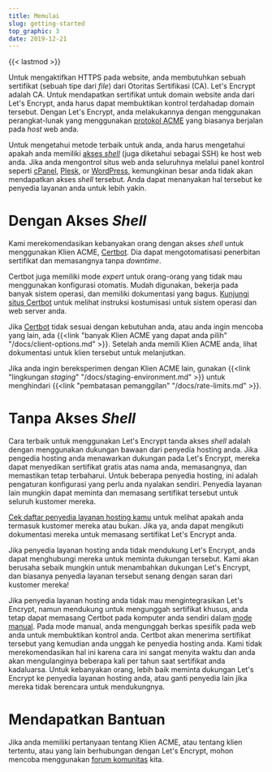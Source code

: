 ```yaml
---
title: Memulai
slug: getting-started
top_graphic: 3
date: 2019-12-21
---
```


{{< lastmod >}}

Untuk mengaktifkan HTTPS pada website, anda membutuhkan sebuah sertifikat (sebuah tipe dari *file*)
dari Otoritas Sertifikasi (CA). Let's Encrypt adalah CA. Untuk mendapatkan sertifikat untuk domain
website anda dari Let's Encrypt, anda harus dapat membuktikan kontrol terdahadap domain
tersebut. Dengan Let's Encrypt, anda melakukannya dengan menggunakan perangkat-lunak yang menggunakan
[protokol ACME](https://ietf-wg-acme.github.io/acme/) yang biasanya berjalan pada *host* web anda.

Untuk mengetahui metode terbaik untuk anda, anda harus mengetahui apakah anda memiliki
[akses *shell*](https://en.wikipedia.org/wiki/Shell_account) (juga diketahui sebagai SSH)
ke host web anda. Jika anda mengontrol situs web anda seluruhnya melalui panel kontrol
seperti [cPanel](https://cpanel.net/), [Plesk](https://www.plesk.com/), or
[WordPress](https://wordpress.org/), kemungkinan besar anda tidak akan mendapatkan
akses *shell* tersebut. Anda dapat menanyakan hal tersebut ke penyedia layanan anda
untuk lebih yakin.

# Dengan Akses *Shell*
Kami merekomendasikan kebanyakan orang dengan akses *shell* untuk menggunakan Klien ACME,
[Certbot]. Dia dapat mengotomatisasi penerbitan sertifikat dan memasangnya tanpa *downtime*.

Certbot juga memiliki mode *expert* untuk orang-orang yang tidak mau menggunakan
konfigurasi otomatis. Mudah digunakan, bekerja pada banyak sistem operasi, 
dan memiliki dokumentasi yang bagus. [Kunjungi situs Certbot][Certbot] untuk melihat
instruksi kostumisasi untuk sistem operasi dan web server anda.

Jika [Certbot] tidak sesuai dengan kebutuhan anda, atau anda ingin mencoba yang lain,
ada {{<link "banyak Klien ACME yang dapat anda pilih" "/docs/client-options.md" >}}. Setelah anda
memili Klien ACME anda, lihat dokumentasi untuk klien tersebut untuk melanjutkan.

Jika anda ingin bereksperimen dengan Klien ACME lain, gunakan {{<link "lingkungan *staging*" "/docs/staging-environment.md" >}}
untuk menghindari {{<link "pembatasan pemanggilan" "/docs/rate-limits.md" >}}.

[Certbot]: https://certbot.eff.org/  "Certbot"

# Tanpa Akses *Shell*

Cara terbaik untuk menggunakan Let's Encrypt tanda akses *shell* adalah dengan
menggunakan dukungan bawaan dari penyedia hosting anda. Jika pengedia hosting anda
menawarkan dukungan pada Let's Encrypt, mereka dapat menyedikan sertifikat gratis
atas nama anda, memasangnya, dan memastikan tetap terbaharui. Untuk beberapa
penyedia hosting, ini adalah pengaturan konfigurasi yang perlu anda nyalakan sendiri.
Penyedia layanan lain mungkin dapat meminta dan memasang sertifikat tersebut untuk
seluruh kustomer mereka.

[Cek daftar penyedia layanan hosting kamu](https://community.letsencrypt.org/t/web-hosting-who-support-lets-encrypt/6920)
untuk melihat apakah anda termasuk kustomer mereka atau bukan. Jika ya, anda dapat
mengikuti dokumentasi mereka untuk memasang sertifikat Let's Encrypt anda.

Jika penyedia layanan hosting anda tidak mendukung Let's Encrypt, anda dapat
menghubungi mereka untuk meminta dukungan tersebut. Kami akan berusaha sebaik mungkin
untuk menambahkan dukungan Let's Encrypt, dan biasanya penyedia layanan tersebut
senang dengan saran dari kustomer mereka!

Jika penyedia layanan hosting anda tidak mau mengintegrasikan Let's Encrypt, namun
mendukung untuk mengunggah sertifikat khusus, anda tetap dapat memasang Certbot
pada komputer anda sendiri dalam [mode manual](https://certbot.eff.org/docs/using.html#manual).
Pada mode manual, anda mengunggah berkas spesifik pada web anda untuk membuktikan kontrol
anda. Certbot akan menerima sertifikat tersebut yang kemudian anda unggah ke penyedia
hosting anda. Kami tidak merekomendasikan hal ini karena cara ini sangat menyita waktu
dan anda akan mengulanginya beberapa kali per tahun saat sertifikat anda kadaluarsa.
Untuk kebanyakan orang, lebih baik meminta dukungan Let's Encrypt ke penyedia
layanan hosting anda, atau ganti penyedia lain jika mereka tidak berencara untuk
mendukungnya.

# Mendapatkan Bantuan
Jika anda memiliki pertanyaan tentang Klien ACME, atau tentang klien tertentu, atau
yang lain berhubungan dengan Let's Encrypt, mohon mencoba menggunakan [forum komunitas](https://community.letsencrypt.org/)
kita.
